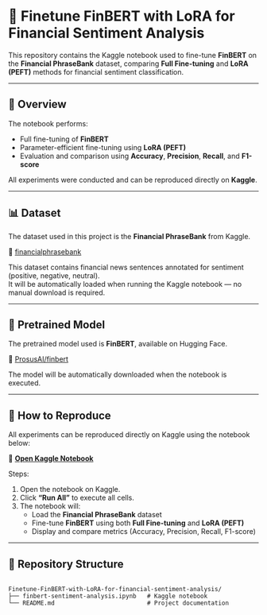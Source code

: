 # 🧠 Finetune FinBERT with LoRA for Financial Sentiment Analysis

This repository contains the Kaggle notebook used to fine-tune **FinBERT** on the **Financial PhraseBank** dataset, comparing **Full Fine-tuning** and **LoRA (PEFT)** methods for financial sentiment classification.

---

## 📘 Overview

The notebook performs:
- Full fine-tuning of **FinBERT**  
- Parameter-efficient fine-tuning using **LoRA (PEFT)**  
- Evaluation and comparison using **Accuracy**, **Precision**, **Recall**, and **F1-score**

All experiments were conducted and can be reproduced directly on **Kaggle**.

---

## 📊 Dataset

The dataset used in this project is the **Financial PhraseBank** from Kaggle.

🔗 [financialphrasebank](https://www.kaggle.com/datasets/ankurzing/sentiment-analysis-for-financial-news/data)

This dataset contains financial news sentences annotated for sentiment (positive, negative, neutral).  
It will be automatically loaded when running the Kaggle notebook — no manual download is required.

---

## 🧠 Pretrained Model

The pretrained model used is **FinBERT**, available on Hugging Face.

🔗 [ProsusAI/finbert](https://huggingface.co/ProsusAI/finbert)

The model will be automatically downloaded when the notebook is executed.

---

## 🚀 How to Reproduce

All experiments can be reproduced directly on Kaggle using the notebook below:

🔗 [**Open Kaggle Notebook**](https://www.kaggle.com/code/chenzhijing3121/finbert-sentiment-analysis)

Steps:
1. Open the notebook on Kaggle.  
2. Click **“Run All”** to execute all cells.  
3. The notebook will:  
   - Load the **Financial PhraseBank** dataset  
   - Fine-tune **FinBERT** using both **Full Fine-tuning** and **LoRA (PEFT)**  
   - Display and compare metrics (Accuracy, Precision, Recall, F1-score)

---

## 📁 Repository Structure

```

Finetune-FinBERT-with-LoRA-for-financial-sentiment-analysis/
├── finbert-sentiment-analysis.ipynb   # Kaggle notebook
└── README.md                          # Project documentation

```



